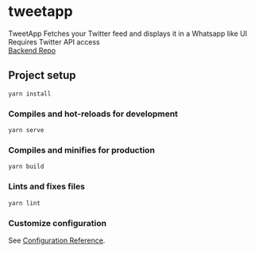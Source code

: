 # tweetapp

TweetApp Fetches your Twitter feed and displays it in a Whatsapp like UI<br>Requires Twitter API access<br> 
[Backend Repo](https://github.com/LunaticHacker/tweet-app-backend)


## Project setup
```
yarn install
```

### Compiles and hot-reloads for development
```
yarn serve
```

### Compiles and minifies for production
```
yarn build
```

### Lints and fixes files
```
yarn lint
```

### Customize configuration
See [Configuration Reference](https://cli.vuejs.org/config/).
